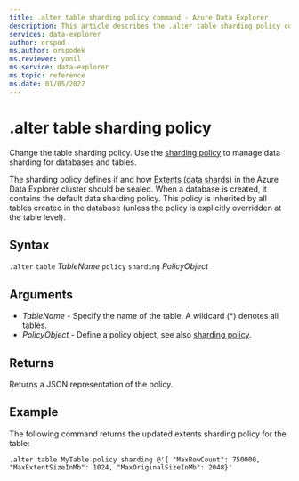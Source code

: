 ```yaml
---
title: .alter table sharding policy command - Azure Data Explorer
description: This article describes the .alter table sharding policy command in Azure Data Explorer.
services: data-explorer
author: orspod
ms.author: orspodek
ms.reviewer: yonil
ms.service: data-explorer
ms.topic: reference
ms.date: 01/05/2022
---
```

# .alter table sharding policy

Change the table sharding policy. Use the [sharding policy](../management/shardingpolicy.md) to manage data sharding for databases and tables.  

The sharding policy defines if and how [Extents (data shards)](../management/extents-overview.md) in the Azure Data Explorer cluster should be sealed. When a database is created, it contains the default data sharding policy. This policy is inherited by all tables created in the database (unless the policy is explicitly overridden at the table level).

## Syntax

`.alter` `table` *TableName* `policy` `sharding` *PolicyObject*

## Arguments

- *TableName* - Specify the name of the table. A wildcard (*) denotes all tables.
- *PolicyObject* - Define a policy object, see also [sharding policy](../management/shardingpolicy.md).

## Returns

Returns a JSON representation of the policy.

## Example

The following command  returns the updated extents sharding policy for the table:

```kusto
.alter table MyTable policy sharding @'{ "MaxRowCount": 750000, "MaxExtentSizeInMb": 1024, "MaxOriginalSizeInMb": 2048}'
```
